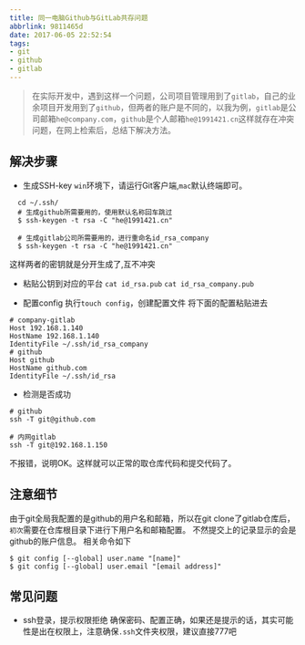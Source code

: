 ```yaml
---
title: 同一电脑Github与GitLab共存问题
abbrlink: 9811465d
date: 2017-06-05 22:52:54
tags:
- git
- github
- gitlab
---
```


> 在实际开发中，遇到这样一个问题，公司项目管理用到了`gitlab`，自己的业余项目开发用到了`github`，但两者的账户是不同的，以我为例，`gitlab`是公司邮箱`he@company.com`，`github`是个人邮箱`he@1991421.cn`这样就存在冲突问题，在网上检索后，总结下解决方法。

## 解决步骤

+ 生成SSH-key
`win`环境下，请运行Git客户端,`mac`默认终端即可。

```
  cd ~/.ssh/
  # 生成github所需要用的，使用默认名称回车跳过
  $ ssh-keygen -t rsa -C "he@1991421.cn"

  # 生成gitlab公司所需要用的，进行重命名id_rsa_company
  $ ssh-keygen -t rsa -C "he@1991421.cn"

 ```

这样两者的密钥就是分开生成了,互不冲突

+ 粘贴公钥到对应的平台 
`cat id_rsa.pub`
`cat id_rsa_company.pub`

+ 配置config
执行`touch config`，创建配置文件
将下面的配置粘贴进去

```
# company-gitlab
Host 192.168.1.140
HostName 192.168.1.140
IdentityFile ~/.ssh/id_rsa_company
# github
Host github
HostName github.com
IdentityFile ~/.ssh/id_rsa
```

+ 检测是否成功
```
# github
ssh -T git@github.com

# 内网gitlab
ssh -T git@192.168.1.150
```
不报错，说明OK。这样就可以正常的取仓库代码和提交代码了。

## 注意细节

由于git全局我配置的是github的用户名和邮箱，所以在git clone了gitlab仓库后，`初次`需要在仓库根目录下进行下用户名和邮箱配置。
不然提交上的记录显示的会是github的账户信息。
相关命令如下
```
$ git config [--global] user.name "[name]"
$ git config [--global] user.email "[email address]"

```

## 常见问题

+ ssh登录，提示权限拒绝
确保密码、配置正确，如果还是提示的话，其实可能性是出在权限上，注意确保`.ssh`文件夹权限，建议直接777吧